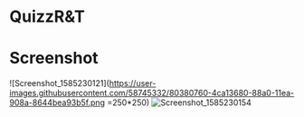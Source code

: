 # QuizzR&T






# Screenshot

![Screenshot_1585230121](https://user-images.githubusercontent.com/58745332/80380760-4ca13680-88a0-11ea-908a-8644bea93b5f.png =250*250)
![Screenshot_1585230154](https://user-images.githubusercontent.com/58745332/80381013-9558ef80-88a0-11ea-8955-092912b68ccd.png)
